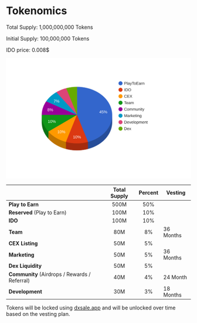# Tokenomics

Total Supply: 1,000,000,000 Tokens

Initial Supply: 100,000,000 Tokens

IDO price: 0.008$

![](<../.gitbook/assets/scatter-plot (1).svg>)

|                                               | Total Supply | Percent | Vesting   |
| --------------------------------------------- | :----------: | :-----: | --------- |
| **Play to Earn**                              |     500M     |   50%   |           |
| **Reserved** (Play to Earn)                   |     100M     |   10%   |           |
| **IDO**                                       |     100M     |   10%   |           |
| **Team**                                      |     80M      |   8%    | 36 Months |
| **CEX Listing**                               |     50M      |   5%    |           |
| **Marketing**                                 |     50M      |   5%    | 36 Months |
| **Dex Liquidity**                             |     50M      |   5%    |           |
| **Community** (Airdrops / Rewards / Referral) |     40M      |   4%    | 24 Month  |
| **Development**                               |     30M      |   3%    | 18 Months |

Tokens will be locked using [dxsale.app](https://dxsale.app) and will be unlocked over time based on the vesting plan.